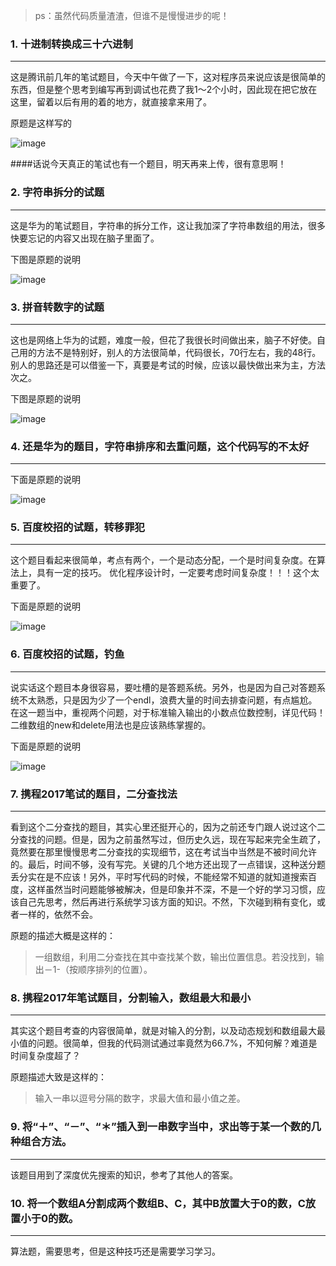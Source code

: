 > ps：虽然代码质量渣渣，但谁不是慢慢进步的呢！

### 1. 十进制转换成三十六进制
---
这是腾讯前几年的笔试题目，今天中午做了一下，这对程序员来说应该是很简单的东西，但是整个思考到编写再到调试也花费了我1～2个小时，因此现在把它放在这里，留着以后有用的着的地方，就直接拿来用了。

原题是这样写的

![image](https://github.com/fengshangren/CodeLibrary/blob/master/ExamPractices/Picture/translate.jpeg)

####话说今天真正的笔试也有一个题目，明天再来上传，很有意思啊！

### 2. 字符串拆分的试题
---
这是华为的笔试题目，字符串的拆分工作，这让我加深了字符串数组的用法，很多快要忘记的内容又出现在脑子里面了。

下图是原题的说明

![image](https://github.com/fengshangren/CodeLibrary/blob/master/ExamPractices/Picture/string_break.jpeg)

### 3. 拼音转数字的试题
---

这也是网络上华为的试题，难度一般，但花了我很长时间做出来，脑子不好使。自己用的方法不是特别好，别人的方法很简单，代码很长，70行左右，我的48行。别人的思路还是可以借鉴一下，真要是考试的时候，应该以最快做出来为主，方法次之。


下图是原题的说明

![image](https://github.com/fengshangren/CodeLibrary/blob/master/ExamPractices/Picture/string_number.jpeg)


### 4. 还是华为的题目，字符串排序和去重问题，这个代码写的不太好
---

下面是原题的说明

![image](https://github.com/fengshangren/CodeLibrary/blob/master/ExamPractices/Picture/string_rank.jpeg)

### 5. 百度校招的试题，转移罪犯
---

这个题目看起来很简单，考点有两个，一个是动态分配，一个是时间复杂度。在算法上，具有一定的技巧。
优化程序设计时，一定要考虑时间复杂度！！！这个太重要了。

下面是原题的说明

![image](https://github.com/fengshangren/CodeLibrary/blob/master/ExamPractices/Picture/crime.jpeg)

### 6. 百度校招的试题，钓鱼
---
说实话这个题目本身很容易，要吐槽的是答题系统。另外，也是因为自己对答题系统不太熟悉，只是因为少了一个endl，浪费大量的时间去排查问题，有点尴尬。在这一题当中，重视两个问题，对于标准输入输出的小数点位数控制，详见代码！二维数组的new和delete用法也是应该熟练掌握的。

下面是原题的说明

![image](https://github.com/fengshangren/CodeLibrary/blob/master/ExamPractices/Picture/fishing.jpeg)

### 7. 携程2017笔试的题目，二分查找法
---
看到这个二分查找的题目，其实心里还挺开心的，因为之前还专门跟人说过这个二分查找的问题。但是，因为之前虽然写过，但历史久远，现在写起来完全生疏了，竟然要在那里慢慢思考二分查找的实现细节，这在考试当中当然是不被时间允许的。最后，时间不够，没有写完。关键的几个地方还出现了一点错误，这种送分题丢分实在是不应该！另外，平时写代码的时候，不能经常不知道的就知道搜索百度，这样虽然当时问题能够被解决，但是印象并不深，不是一个好的学习习惯，应该自己先思考，然后再进行系统学习该方面的知识。不然，下次碰到稍有变化，或者一样的，依然不会。

原题的描述大概是这样的：

> 一组数组，利用二分查找在其中查找某个数，输出位置信息。若没找到，输出－1-（按顺序排列的位置）。

### 8. 携程2017年笔试题目，分割输入，数组最大和最小
---
其实这个题目考查的内容很简单，就是对输入的分割，以及动态规划和数组最大最小值的问题。很简单，但我的代码测试通过率竟然为66.7%，不知何解？难道是时间复杂度超了？

原题描述大致是这样的：

> 输入一串以逗号分隔的数字，求最大值和最小值之差。


### 9. 将“＋”、“－”、“＊”插入到一串数字当中，求出等于某一个数的几种组合方法。
---
该题目用到了深度优先搜索的知识，参考了其他人的答案。
### 10. 将一个数组A分割成两个数组B、C，其中B放置大于0的数，C放置小于0的数。
---
算法题，需要思考，但是这种技巧还是需要学习学习。



